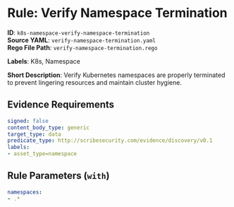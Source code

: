 # Rule: Verify Namespace Termination

**ID**: `k8s-namespace-verify-namespace-termination`  
**Source YAML**: `verify-namespace-termination.yaml`  
**Rego File Path**: `verify-namespace-termination.rego`  

**Labels**: K8s, Namespace

**Short Description**: Verify Kubernetes namespaces are properly terminated to prevent lingering resources and maintain cluster hygiene.

## Evidence Requirements

```yaml
signed: false
content_body_type: generic
target_type: data
predicate_type: http://scribesecurity.com/evidence/discovery/v0.1
labels:
- asset_type=namespace
```
## Rule Parameters (`with`)

```yaml
namespaces:
- .*
```
